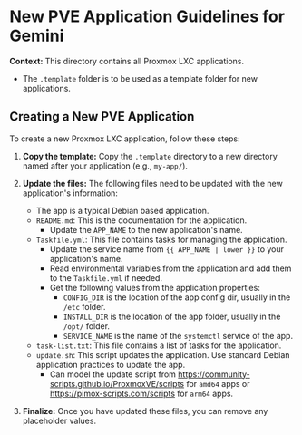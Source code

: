 # New PVE Application Guidelines for Gemini

**Context:** This directory contains all Proxmox LXC applications.
- The `.template` folder is to be used as a template folder for new applications.

## Creating a New PVE Application

To create a new Proxmox LXC application, follow these steps:

1. **Copy the template:** Copy the `.template` directory to a new directory named after your application (e.g., `my-app/`).

2. **Update the files:** The following files need to be updated with the new application's information:

    - The app is a typical Debian based application.
    - `README.md`: This is the documentation for the application.
      - Update the `APP_NAME` to the new application's name.
    - `Taskfile.yml`: This file contains tasks for managing the application.
      - Update the service name from `{{ APP_NAME | lower }}` to your application's name.
      - Read environmental variables from the application and add them to the `Taskfile.yml` if needed.
      - Get the following values from the application properties:
        - `CONFIG_DIR` is the location of the app config dir, usually in the `/etc` folder.
        - `INSTALL_DIR` is the location of the app folder, usually in the `/opt/` folder.
        - `SERVICE_NAME` is the name of the `systemctl` service of the app.
    - `task-list.txt`: This file contains a list of tasks for the application.
    - `update.sh`: This script updates the application. Use standard Debian application practices to update the app.
      - Can model the update script from https://community-scripts.github.io/ProxmoxVE/scripts for `amd64` apps or https://pimox-scripts.com/scripts for `arm64` apps.

3.  **Finalize:** Once you have updated these files, you can remove any placeholder values.
